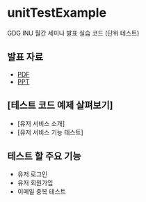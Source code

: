 # unitTestExample
GDG INU 월간 세미나 발표 실습 코드 (단위 테스트)

## 발표 자료
- [PDF](https://github.com/JayongLee/unitTestExample/blob/main/slides/GDG%20%EC%9B%94%EA%B0%84%20%EB%B0%9C%ED%91%9C%20-%20%EB%8B%A8%EC%9C%84%ED%85%8C%EC%8A%A4%ED%8A%B8.pdf)
- [PPT](https://github.com/JayongLee/unitTestExample/blob/main/slides/GDG%20%EC%9B%94%EA%B0%84%20%EB%B0%9C%ED%91%9C%20-%20%EB%8B%A8%EC%9C%84%ED%85%8C%EC%8A%A4%ED%8A%B8.pptx)

## **[테스트 코드 예제 살펴보기]**
   - [유저 서비스 소개]
   - [유저 서비스 기능 테스트]

## 테스트 할 주요 기능 
  - 유저 로그인
  - 유저 회원가입
  - 이메일 중복 테스트
